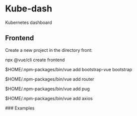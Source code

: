 Kube-dash
=========
Kubernetes dashboard

Frontend
--------

Create a new project in the directory front:

npx @vue/cli create frontend

$HOME/.npm-packages/bin/vue add bootstrap-vue bootstrap

$HOME/.npm-packages/bin/vue add router

$HOME/.npm-packages/bin/vue add pug

$HOME/.npm-packages/bin/vue add axios

### Examples

